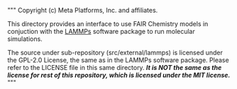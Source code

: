 """
Copyright (c) Meta Platforms, Inc. and affiliates.

This directory provides an interface to use FAIR Chemistry models in conjuction with the [LAMMPs](https://github.com/lammps/lammps) software package to run molecular simulations.

The source under sub-repository (src/external/lammps) is licensed under the GPL-2.0 License, the same as in the LAMMPs software package. Please refer to the LICENSE file in this same directory. ***It is NOT the same as the license for rest of this repository, which is licensed under the MIT license.***
"""
